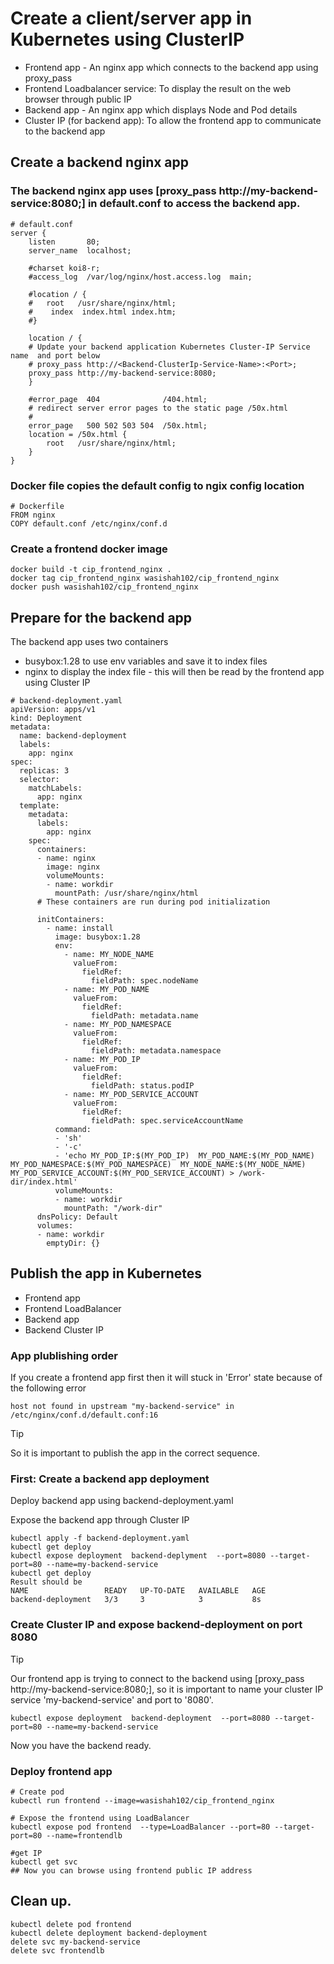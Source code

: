 # Create a client/server app in Kubernetes using ClusterIP
* Frontend app - An nginx app which connects to the backend app using proxy_pass
* Frontend Loadbalancer service: To display the result on the web browser through public IP
* Backend app - An nginx app which displays Node and Pod details
* Cluster IP (for backend app): To allow the frontend app to communicate to the backend app

## Create a backend nginx app
### The backend nginx app uses [proxy_pass http://my-backend-service:8080;] in default.conf to access the backend app.
```
# default.conf
server {
    listen       80;
    server_name  localhost;

    #charset koi8-r;
    #access_log  /var/log/nginx/host.access.log  main;

    #location / {
    #   root   /usr/share/nginx/html;
    #    index  index.html index.htm;
    #}

    location / {
    # Update your backend application Kubernetes Cluster-IP Service name  and port below
    # proxy_pass http://<Backend-ClusterIp-Service-Name>:<Port>;  
    proxy_pass http://my-backend-service:8080;
    }

    #error_page  404              /404.html;
    # redirect server error pages to the static page /50x.html
    #
    error_page   500 502 503 504  /50x.html;
    location = /50x.html {
        root   /usr/share/nginx/html;
    }
}
```
### Docker file copies the default config to ngix config location
```
# Dockerfile
FROM nginx
COPY default.conf /etc/nginx/conf.d
```
### Create a frontend docker image
```
docker build -t cip_frontend_nginx .
docker tag cip_frontend_nginx wasishah102/cip_frontend_nginx
docker push wasishah102/cip_frontend_nginx
```
## Prepare for the backend app
The backend app uses two containers 
* busybox:1.28 to use env variables and save it to index files
* nginx to display the index file - this will then be read by the frontend app using Cluster IP

```
# backend-deployment.yaml
apiVersion: apps/v1
kind: Deployment
metadata:
  name: backend-deployment
  labels:
    app: nginx
spec:
  replicas: 3
  selector:
    matchLabels:
      app: nginx
  template:
    metadata:
      labels:
        app: nginx
    spec:
      containers:
      - name: nginx
        image: nginx
        volumeMounts:
        - name: workdir
          mountPath: /usr/share/nginx/html
      # These containers are run during pod initialization        
        
      initContainers:
        - name: install
          image: busybox:1.28
          env:
            - name: MY_NODE_NAME
              valueFrom:
                fieldRef:
                  fieldPath: spec.nodeName
            - name: MY_POD_NAME
              valueFrom:
                fieldRef:
                  fieldPath: metadata.name
            - name: MY_POD_NAMESPACE
              valueFrom:
                fieldRef:
                  fieldPath: metadata.namespace
            - name: MY_POD_IP
              valueFrom:
                fieldRef:
                  fieldPath: status.podIP
            - name: MY_POD_SERVICE_ACCOUNT
              valueFrom:
                fieldRef:
                  fieldPath: spec.serviceAccountName          
          command: 
          - 'sh'
          - '-c'
          - 'echo MY_POD_IP:$(MY_POD_IP)  MY_POD_NAME:$(MY_POD_NAME)  MY_POD_NAMESPACE:$(MY_POD_NAMESPACE)  MY_NODE_NAME:$(MY_NODE_NAME)  MY_POD_SERVICE_ACCOUNT:$(MY_POD_SERVICE_ACCOUNT) > /work-dir/index.html'
          volumeMounts:
          - name: workdir
            mountPath: "/work-dir"
      dnsPolicy: Default
      volumes:
      - name: workdir
        emptyDir: {}
```

## Publish the app in Kubernetes
* Frontend app
* Frontend LoadBalancer
* Backend app
* Backend Cluster IP

### App plublishing order 
If you create a frontend app first then it will stuck in 'Error' state because of the following error 
```
host not found in upstream "my-backend-service" in /etc/nginx/conf.d/default.conf:16
```
> [!TIP]
> So it is important to publish the app in the correct sequence. 

### First: Create a backend app deployment
Deploy backend app using backend-deployment.yaml

Expose the backend app through Cluster IP
```
kubectl apply -f backend-deployment.yaml
kubectl get deploy
kubectl expose deployment  backend-deplyment  --port=8080 --target-port=80 --name=my-backend-service
kubectl get deploy
Result should be
NAME                 READY   UP-TO-DATE   AVAILABLE   AGE
backend-deployment   3/3     3            3           8s
```
### Create Cluster IP and expose backend-deployment on port 8080
> [!TIP]
> Our frontend app is trying to connect to the backend using [proxy_pass http://my-backend-service:8080;], so it is important to name your cluster IP service 'my-backend-service' and port to '8080'.
```
kubectl expose deployment  backend-deployment  --port=8080 --target-port=80 --name=my-backend-service
```
Now you have the backend ready.
### Deploy frontend app
```
# Create pod
kubectl run frontend --image=wasishah102/cip_frontend_nginx

# Expose the frontend using LoadBalancer
kubectl expose pod frontend  --type=LoadBalancer --port=80 --target-port=80 --name=frontendlb

#get IP
kubectl get svc
## Now you can browse using frontend public IP address
```

## Clean up.
```
kubectl delete pod frontend
kubectl delete deployment backend-deployment
delete svc my-backend-service
delete svc frontendlb
```
